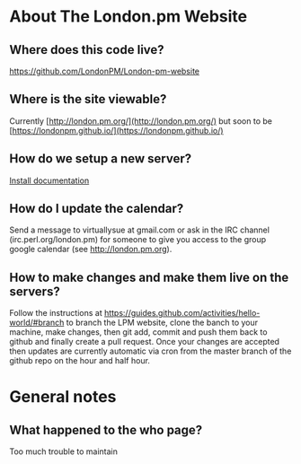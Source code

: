 About The London.pm Website
===========================

Where does this code live?
--------------------------
https://github.com/LondonPM/London-pm-website

Where is the site viewable?
--------------------------
Currently [http://london.pm.org/](http://london.pm.org/) but soon to be [https://londonpm.github.io/](https://londonpm.github.io/)

How do we setup a new server?
-----------------------------
[Install documentation](INSTALL.md)

How do I update the calendar?
-----------------------------
Send a message to virtuallysue at gmail.com or ask in the IRC channel (irc.perl.org/london.pm) for someone to give you access to the group google calendar (see http://london.pm.org). 

How to make changes and make them live on the servers?
-------------------------------------------
Follow the instructions at https://guides.github.com/activities/hello-world/#branch to branch the LPM website, clone the banch to your machine, make changes, then git add, commit and push them back to github and finally create a pull request. Once your changes are accepted then updates are currently automatic via cron from the master branch of the github repo on the hour and half hour.

General notes
=============
What happened to the who page?
------------------------------
Too much trouble to maintain
